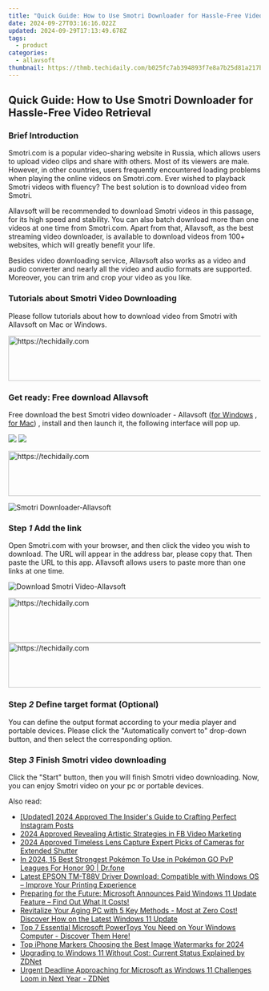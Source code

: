 ```yaml
---
title: "Quick Guide: How to Use Smotri Downloader for Hassle-Free Video Retrieval"
date: 2024-09-27T03:16:16.022Z
updated: 2024-09-29T17:13:49.678Z
tags:
  - product
categories:
  - allavsoft
thumbnail: https://thmb.techidaily.com/b025fc7ab394893f7e8a7b25d81a217b766fc055b9d4d40cb760c793a3b4d35f.jpg
---
```


## Quick Guide: How to Use Smotri Downloader for Hassle-Free Video Retrieval

### Brief Introduction

Smotri.com is a popular video-sharing website in Russia, which allows users to upload video clips and share with others. Most of its viewers are male. However, in other countries, users frequently encountered loading problems when playing the online videos on Smotri.com. Ever wished to playback Smotri videos with fluency? The best solution is to download video from Smotri.

Allavsoft will be recommended to download Smotri videos in this passage, for its high speed and stability. You can also batch download more than one videos at one time from Smotri.com. Apart from that, Allavsoft, as the best streaming video downloader, is available to download videos from 100+ websites, which will greatly benefit your life.

Besides video downloading service, Allavsoft also works as a video and audio converter and nearly all the video and audio formats are supported. Moreover, you can trim and crop your video as you like.

### Tutorials about Smotri Video Downloading

Please follow tutorials about how to download video from Smotri with Allavsoft on Mac or Windows.

<!-- affiliate ads begin -->
<a href="https://imp.i357552.net/c/5597632/1006793/11832" target="_top" id="1006793">
  <img src="//a.impactradius-go.com/display-ad/11832-1006793" border="0" alt="https://techidaily.com" width="728" height="90"/>
</a>
<img height="0" width="0" src="https://imp.i357552.net/i/5597632/1006793/11832" style="position:absolute;visibility:hidden;" border="0" />
<!-- affiliate ads end -->

### Get ready: Free download Allavsoft

Free download the best Smotri video downloader - Allavsoft ([for Windows](https://tools.techidaily.com/allavsoft/products/) , [for Mac](https://tools.techidaily.com/allavsoft/products/)) , install and then launch it, the following interface will pop up.

[![](https://www.allavsoft.com/how-to/../images/how-to/free-download-win.jpg)](https://tools.techidaily.com/allavsoft/products/) [![](https://www.allavsoft.com/how-to/../images/how-to/free-download-mac.jpg)](https://tools.techidaily.com/allavsoft/products/)

<!-- affiliate ads begin -->
<a href="https://versadesk.pxf.io/c/5597632/1815679/21290" target="_top" id="1815679">
  <img src="//a.impactradius-go.com/display-ad/21290-1815679" border="0" alt="https://techidaily.com" width="728" height="90"/>
</a>
<img height="0" width="0" src="https://versadesk.pxf.io/i/5597632/1815679/21290" style="position:absolute;visibility:hidden;" border="0" />
<!-- affiliate ads end -->

![Smotri Downloader-Allavsoft](https://www.allavsoft.com/how-to/../images/allavsoft/screen-shot-600.jpg)

### Step _1_ Add the link

Open Smotri.com with your browser, and then click the video you wish to download. The URL will appear in the address bar, please copy that. Then paste the URL to this app. Allavsoft allows users to paste more than one links at one time.

![Download Smotri Video-Allavsoft](https://www.allavsoft.com/how-to/../images/how-to/smotri-downloader/download-from-smotri.jpg)

<!-- affiliate ads begin -->
<a href="https://imp.i357552.net/c/5597632/994842/11832" target="_top" id="994842">
  <img src="//a.impactradius-go.com/display-ad/11832-994842" border="0" alt="https://techidaily.com" width="728" height="90"/>
</a>
<img height="0" width="0" src="https://imp.i357552.net/i/5597632/994842/11832" style="position:absolute;visibility:hidden;" border="0" />
<!-- affiliate ads end -->

<!-- affiliate ads begin -->
<a href="https://aligracehair.sjv.io/c/5597632/1868575/19272" target="_top" id="1868575">
  <img src="//a.impactradius-go.com/display-ad/19272-1868575" border="0" alt="https://techidaily.com" width="728" height="90"/>
</a>
<img height="0" width="0" src="https://aligracehair.sjv.io/i/5597632/1868575/19272" style="position:absolute;visibility:hidden;" border="0" />
<!-- affiliate ads end -->

### Step _2_ Define target format (Optional)

You can define the output format according to your media player and portable devices. Please click the "Automatically convert to" drop-down button, and then select the corresponding option.

### Step _3_ Finish Smotri video downloading

Click the "Start" button, then you will finish Smotri video downloading. Now, you can enjoy Smotri video on your pc or portable devices.

<ins class="adsbygoogle"
     style="display:block"
     data-ad-format="autorelaxed"
     data-ad-client="ca-pub-7571918770474297"
     data-ad-slot="1223367746"></ins>

<ins class="adsbygoogle"
     style="display:block"
     data-ad-client="ca-pub-7571918770474297"
     data-ad-slot="8358498916"
     data-ad-format="auto"
     data-full-width-responsive="true"></ins>

<span class="atpl-alsoreadstyle">Also read:</span>
<div><ul>
<li><a href="https://instagram-videos.techidaily.com/updated-2024-approved-the-insiders-guide-to-crafting-perfect-instagram-posts/"><u>[Updated] 2024 Approved The Insider's Guide to Crafting Perfect Instagram Posts</u></a></li>
<li><a href="https://facebook-clips.techidaily.com/2024-approved-revealing-artistic-strategies-in-fb-video-marketing/"><u>2024 Approved Revealing Artistic Strategies in FB Video Marketing</u></a></li>
<li><a href="https://some-tips.techidaily.com/2024-approved-timeless-lens-capture-expert-picks-of-cameras-for-extended-shutter/"><u>2024 Approved Timeless Lens Capture Expert Picks of Cameras for Extended Shutter</u></a></li>
<li><a href="https://pokemon-go-android.techidaily.com/in-2024-15-best-strongest-pokemon-to-use-in-pokemon-go-pvp-leagues-for-honor-90-drfone-by-drfone-virtual-android/"><u>In 2024, 15 Best Strongest Pokémon To Use in Pokémon GO PvP Leagues For Honor 90 | Dr.fone</u></a></li>
<li><a href="https://hardware-updates.techidaily.com/latest-epson-tm-t88v-driver-download-compatible-with-windows-os-improve-your-printing-experience/"><u>Latest EPSON TM-T88V Driver Download: Compatible with Windows OS – Improve Your Printing Experience</u></a></li>
<li><a href="https://win-studio.techidaily.com/preparing-for-the-future-microsoft-announces-paid-windows-11-update-feature-find-out-what-it-costs/"><u>Preparing for the Future: Microsoft Announces Paid Windows 11 Update Feature – Find Out What It Costs!</u></a></li>
<li><a href="https://win-studio.techidaily.com/revitalize-your-aging-pc-with-5-key-methods-most-at-zero-cost-discover-how-on-the-latest-windows-11-update/"><u>Revitalize Your Aging PC with 5 Key Methods - Most at Zero Cost! Discover How on the Latest Windows 11 Update</u></a></li>
<li><a href="https://win-studio.techidaily.com/top-7-essential-microsoft-powertoys-you-need-on-your-windows-computer-discover-them-here/"><u>Top 7 Essential Microsoft PowerToys You Need on Your Windows Computer - Discover Them Here!</u></a></li>
<li><a href="https://fox-info.techidaily.com/top-iphone-markers-choosing-the-best-image-watermarks-for-2024/"><u>Top iPhone Markers Choosing the Best Image Watermarks for 2024</u></a></li>
<li><a href="https://win-studio.techidaily.com/upgrading-to-windows-11-without-cost-current-status-explained-by-zdnet/"><u>Upgrading to Windows 11 Without Cost: Current Status Explained by ZDNet</u></a></li>
<li><a href="https://win-studio.techidaily.com/urgent-deadline-approaching-for-microsoft-as-windows-11-challenges-loom-in-next-year-zdnet/"><u>Urgent Deadline Approaching for Microsoft as Windows 11 Challenges Loom in Next Year - ZDNet</u></a></li>
</ul></div>

